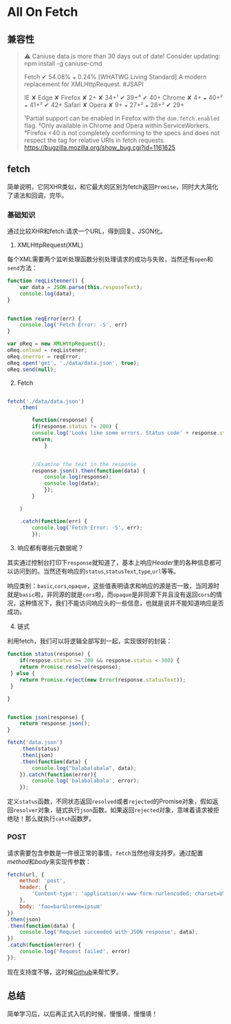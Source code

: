 
# All On Fetch

## 兼容性

>⚠  Caniuse data is more than 30 days out of date!
>   Consider updating: npm install -g caniuse-cmd
>
>Fetch ✔ 54.08% ◒ 0.24% [WHATWG Living Standard]
>  A modern replacement for XMLHttpRequest. #JSAPI
>
>  IE ✘ 
>  Edge ✘ 
>  Firefox ✘ 2+ ✘ 34+¹ ✔ 39+⁴ ✔ 40+
>  Chrome ✘ 4+ ◒ 40+² ◒ 41+² ✔ 42+
>  Safari ✘ 
>  Opera ✘ 9+ ◒ 27+² ◒ 28+² ✔ 29+
>
>    ¹Partial support can be enabled in Firefox with the `dom.fetch.enabled`
>    flag.
>    ²Only available in Chrome and Opera within ServiceWorkers.
>    ⁴Firefox <40 is not completely conforming to the specs and does not respect
>    the <base> tag for relative URIs in fetch requests.
>    https://bugzilla.mozilla.org/show_bug.cgi?id=1161625
    

## fetch

简单说明，它同XHR类似，和它最大的区别为fetch返回`Promise`，同时大大简化了语法和回调，完毕。

### 基础知识

通过比较XHR和fetch:请求一个URL，得到回复、JSON化。

1. XMLHttpRequest(XML)

每个XML需要两个监听处理函数分别处理请求的成功与失败，当然还有`open`和`send`方法：

```js
function reqListenner() {
    var data = JSON.parse(this.resposeText);
    console.log(data);
}


function reqError(err) {
    console.log('Fetch Error: -S', err)
}

var oReq = new XMLHttpRequest();
oReq.onload = reqListener;
oReq.onerror = reqError;
oReq.open('get', './data/data.json', true);
oReq.send(null);

```

2. Fetch

```js

fetch('./data/data.json')
    .then(

        function(response) {
        if(response.status != 200) {
        console.log('Looks like some errors. Status code' + response.status);
        return;
            }


        //Examine the text in the response
        response.json().then(function(data) {
            console.log(response);
            console.log(data);
            });
        }

    )

    .catch(function(err) {
        console.log('Fetch Error: -S', err);
        });

```

3. 响应都有哪些元数据呢？

其实通过控制台打印下`response`就知道了，基本上响应*Header*里的各种信息都可以访问到的。当然还有响应的`status`,`statusText`,`type`,`url`等等。

响应类别：`basic`,`cors`,`opaque`，这些值表明请求和响应的源是否一致，当同源时就是`basic`啦，非同源的就是`cors`啦，而`opaque`是非同源下并且没有返回`cors`的情况，这种情况下，我们不能访问响应头的一些信息，也就是说并不能知道响应是否成功。

4. 链式

利用fetch，我们可以将逻辑全部写到一起，实现很好的封装：

```js
function status(response) {
    if(respose.status >= 200 && response.status < 300) {
    return Promise.resolve(response);
 } else {
    return Promise.reject(new Error(response.statusText));
 }

}


function json(response) {
    return response.json();
}

fetch('data.json')
    .then(status)
    .then(json)
    .then(function(data) {
        console.log("balabalabala", data);
    }).catch(function(error){
        console.log('balabalabala', error);
    });
```


定义`status`函数，不同状态返回`resolved`或者`rejected`的Promise对象，假如返回`resolver`对象，链式执行`json`函数。如果返回`rejected`对象，意味着请求被拒绝哒！那么就执行`catch`函数罗。

### POST

请求需要包含参数是一件很正常的事情，`fetch`当然也得支持罗。通过配置*method*和*body*来实现传参数：


```js
fetch(url, {
    method: 'post',
    header: {
        'Content-type': 'application/x-www-form-rurlencoded; charset=UTF-8'
    },
    body: 'foo=bar&lorem=ipsum'
})
.then(json)
.then(function(data) {
    console.log('Requset succeeded with JSON response', data);
})
.catch(function(error) {
    console.log('Request failed', error)
});
```

现在支持度不够，这时候[Github](https://github.com/github/fetch)来帮忙罗。

## 总结

简单学习后，以后再正式入坑的时候，慢慢填，慢慢填！






































